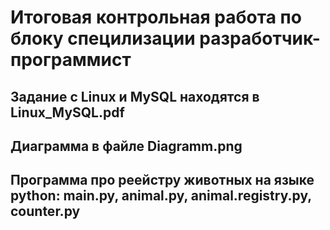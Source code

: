 # Итоговая контрольная работа по блоку специлизации разработчик-программист
## Задание с Linux и MySQL находятся в Linux_MySQL.pdf
## Диаграмма в файле Diagramm.png
## Программа про реейстру животных на языке python: main.py, animal.py, animal.registry.py, counter.py
